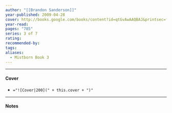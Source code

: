 ```yaml
---
author: "[[Brandon Sanderson]]"
year-published: 2009-04-28
cover: http://books.google.com/books/content?id=qtGvAwAAQBAJ&printsec=frontcover&img=1&zoom=1&edge=curl&source=gbs_api
year-read: 
pages: "785"
series: 3 of 7
rating: 
recommended-by: 
tags: 
aliases:
  - Mistborn Book 3
---
```


---
#### Cover
- `="![Cover|200](" + this.cover + ")"`
---
#### Notes 